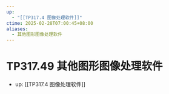```yaml
---
up:
  - "[[TP317.4 图像处理软件]]"
ctime: 2025-02-28T07:00:45+08:00
aliases:
  - 其他图形图像处理软件
---
```


# TP317.49 其他图形图像处理软件

- up: [[TP317.4 图像处理软件]]
